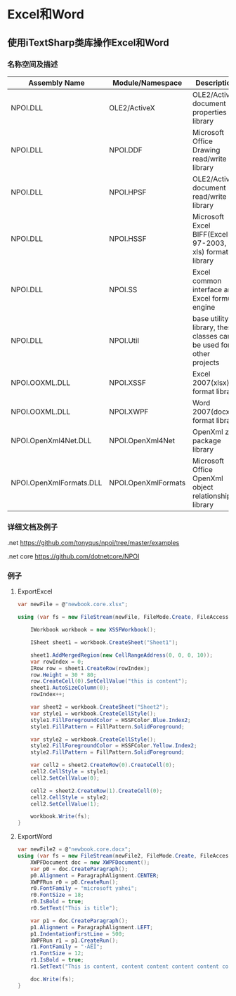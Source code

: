 # Excel和Word

## 使用iTextSharp类库操作Excel和Word

### 名称空间及描述

| Assembly Name           | Module/Namespace    | Description                                                  |
| ----------------------- | ------------------- | ------------------------------------------------------------ |
| NPOI.DLL                | OLE2/ActiveX        | OLE2/ActiveX document properties library                     |
| NPOI.DLL                | NPOI.DDF            | Microsoft Office Drawing read/write library                  |
| NPOI.DLL                | NPOI.HPSF           | OLE2/ActiveX document read/write library                     |
| NPOI.DLL                | NPOI.HSSF           | Microsoft Excel BIFF(Excel 97-2003, xls) format library      |
| NPOI.DLL                | NPOI.SS             | Excel common interface and Excel formula engine              |
| NPOI.DLL                | NPOI.Util           | base utility library, these classes can be used for other projects |
| NPOI.OOXML.DLL          | NPOI.XSSF           | Excel 2007(xlsx) format library                              |
| NPOI.OOXML.DLL          | NPOI.XWPF           | Word 2007(docx) format library                               |
| NPOI.OpenXml4Net.DLL    | NPOI.OpenXml4Net    | OpenXml zip package library                                  |
| NPOI.OpenXmlFormats.DLL | NPOI.OpenXmlFormats | Microsoft Office OpenXml object relationship library         |

### 详细文档及例子

.net <https://github.com/tonyqus/npoi/tree/master/examples>

.net core <https://github.com/dotnetcore/NPOI>

### 例子

1. ExportExcel

   ```C#
   var newFile = @"newbook.core.xlsx";

   using (var fs = new FileStream(newFile, FileMode.Create, FileAccess.Write)) {

       IWorkbook workbook = new XSSFWorkbook();

       ISheet sheet1 = workbook.CreateSheet("Sheet1");

       sheet1.AddMergedRegion(new CellRangeAddress(0, 0, 0, 10));
       var rowIndex = 0;
       IRow row = sheet1.CreateRow(rowIndex);
       row.Height = 30 * 80;
       row.CreateCell(0).SetCellValue("this is content");
       sheet1.AutoSizeColumn(0);
       rowIndex++;

       var sheet2 = workbook.CreateSheet("Sheet2");
       var style1 = workbook.CreateCellStyle();
       style1.FillForegroundColor = HSSFColor.Blue.Index2;
       style1.FillPattern = FillPattern.SolidForeground;

       var style2 = workbook.CreateCellStyle();
       style2.FillForegroundColor = HSSFColor.Yellow.Index2;
       style2.FillPattern = FillPattern.SolidForeground;

       var cell2 = sheet2.CreateRow(0).CreateCell(0);
       cell2.CellStyle = style1;
       cell2.SetCellValue(0);

       cell2 = sheet2.CreateRow(1).CreateCell(0);
       cell2.CellStyle = style2;
       cell2.SetCellValue(1);

       workbook.Write(fs);
   }
   ```

2. ExportWord

   ```C#
   var newFile2 = @"newbook.core.docx";
   using (var fs = new FileStream(newFile2, FileMode.Create, FileAccess.Write)) {
       XWPFDocument doc = new XWPFDocument();
       var p0 = doc.CreateParagraph();
       p0.Alignment = ParagraphAlignment.CENTER;
       XWPFRun r0 = p0.CreateRun();
       r0.FontFamily = "microsoft yahei";
       r0.FontSize = 18;
       r0.IsBold = true;
       r0.SetText("This is title");

       var p1 = doc.CreateParagraph();
       p1.Alignment = ParagraphAlignment.LEFT;
       p1.IndentationFirstLine = 500;
       XWPFRun r1 = p1.CreateRun();
       r1.FontFamily = "·ÂËÎ";
       r1.FontSize = 12;
       r1.IsBold = true;
       r1.SetText("This is content, content content content content content content content content content");

       doc.Write(fs);
   }
   ```
